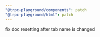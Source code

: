 ```yaml
---
"@trpc-playground/components": patch
"@trpc-playground/html": patch
---
```


fix doc resetting after tab name is changed
